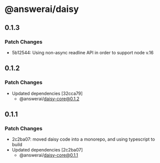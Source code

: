 # @answerai/daisy

## 0.1.3

### Patch Changes

- 5b12544: Using non-async readline API in order to support node v.16

## 0.1.2

### Patch Changes

- Updated dependencies [32cca79]
  - @answerai/daisy-core@0.1.2

## 0.1.1

### Patch Changes

- 2c2ba07: moved daisy code into a monorepo, and using typescript to build
- Updated dependencies [2c2ba07]
  - @answerai/daisy-core@0.1.1
